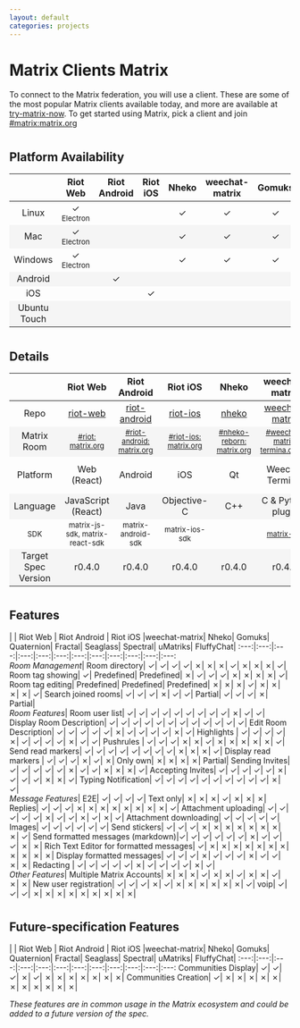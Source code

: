 ```yaml
---
layout: default
categories: projects
---
```


<style>
#wrapper {
    max-width: 1280px;
}
table {
    width: 100%
}

table tr td {
    width: 6%
}

table tr td:nth-child(1) {
    width: 18% !important;
}

#document table:first-of-type tr td:nth-child(1) {
  white-space: &#10007;wrap;
}

table tr:nth-child(even) {
  background-color: #f5f5f5;
}

table:nth-of-type(2) tr:nth-child(5)  {
    font-size: small;
}

.green {
    color: #78A830;
    font-weight: bold;
     font-size: x-large;
}
.orange {
    color: #F0A800;
}
.red {
    color: #D84830;
}
small {
    font-size: small;
    font-weight: normal;
}
h2 {
    padding-top: 10px;
}
</style>
<!-- https://www.colourlovers.com/palette/65580/traffic_light <-  &#10003; pls -->
<script>
jQuery(document).ready(function () {
    jQuery("td").each(function( index ) {
        var text = jQuery( this ).text();
        if (text.startsWith("Yes") || text.startsWith("✓")) {
            jQuery(this).addClass("green");
        }
        if (text.match(/Build from source|WIP|Predefined|Images|Partial|Text only/))
        {
            jQuery(this).addClass("orange");
        }
        if (text === "No" || text.startsWith("✗")) {
            jQuery(this).addClass("red");
        }
    });
});
</script>

# Matrix Clients Matrix

To connect to the Matrix federation, you will use a client. These are some of the most popular Matrix clients available today, and more are available at  [try-matrix-now](try-matrix-now). To get started using Matrix, pick a client and join [#matrix:matrix.org](https://matrix.to/#/#matrix:matrix.org)

## Platform Availability

||    Riot Web    |    Riot Android    |    Riot iOS    |    Nheko    |weechat-matrix|    Gomuks    |    Quaternion    |    Fractal    |    Seaglass    |    Spectral    |    uMatriks    | FluffyChat|
:---:|:---:|:---:|:---:|:---:|:---:|:---:|:---:|:---:|:---:|:---:|:---:|:---:
Linux|&#10003;<br /><small>Electron</small>| |          |     &#10003;|      &#10003;| &#10003;     |  &#10003;        |   &#10003;    |                |        &#10003;|
Mac|&#10003;<br /><small>Electron</small>||             |     &#10003;|      &#10003;|      &#10003;|  &#10003;        |            WIP|        &#10003;|        &#10003;|
Windows|&#10003;<br /><small>Electron</small>||         |     &#10003;|      &#10003;|      &#10003;|          &#10003;|               |                |        &#10003;|
Android||                      &#10003;|                |             |              ||||
iOS|||                                          &#10003;|             |              ||||
Ubuntu Touch|           |              |                |             |              |              |                  |               |                |                |        &#10003;|   &#10003;|

## Details

||    Riot Web             |    Riot Android    |    Riot iOS    |    Nheko    |weechat-matrix|    Gomuks    |    Quaternion    |    Fractal    |    Seaglass    |    Spectral    |    uMatriks    | FluffyChat|
:---:|:---:|:---:|:---:|:---:|:---:|:---:|:---:|:---:|:---:|:---:|:---:|:---:
Repo|[riot-web](https://github.com/vector-im/riot-web/)|[riot-android](https://github.com/vector-im/riot-android/)|[riot-ios](https://github.com/vector-im/riot-ios/)|[nheko](https://github.com/Nheko-Reborn/nheko)|[weechat-matrix]|[gomuks](https://github.com/tulir/gomuks)|[Quaternion](https://github.com/QMatrixClient/Quaternion/)|[Fractal](https://gitlab.gnome.org/World/fractal)|[Seaglass](https://github.com/neilalexander/seaglass)|[Spectral](https://gitlab.com/b0/spectral)|[uMatriks](https://github.com/uMatriks/uMatriks)|[FluffyChat](https://github.com/ChristianPauly/fluffychat)|
Matrix Room|<small>[#riot:<br />matrix.org](https://matrix.to/#/#riot:matrix.org)</small>|<small>[#riot-android:<br />matrix.org](https://matrix.to/#/#riot-android:matrix.org)</small>|<small>[#riot-ios:<br />matrix.org](https://matrix.to/#/#riot-ios:matrix.org)</small>|<small>[#nheko-reborn:<br />matrix.org](https://matrix.to/#/#nheko-reborn:matrix.org)</small>|<small>[#weechat-matrix:<br />termina.org.uk](https://matrix.to/#/#weechat-matrix:termina.org.uk)</small>|<small>[#gomuks:<br />maunium.net](https://matrix.to/#/#gomuks:maunium.net)</small>|<small>[#qmatrixclient:<br />matrix.org](https://matrix.to/#/#qmatrixclient:matrix.org)</small>|<small>[#fractal-gtk:<br />matrix.org](https://matrix.to/#/#fractal-gtk:matrix.org)</small>|<small>[#seaglass:<br />matrix.org](https://matrix.to/#/#seaglass:matrix.org)</small>|<small>[#spectral:<br />encom.eu.org](https://matrix.to/#/#spectral:encom.eu.org)</small>|<small>[#uMatriks:<br />matrix.org](https://matrix.to/#/#uMatriks:matrix.org)</small>|<small>[#fluffychat:<br />matrix.org](https://matrix.to/#/#fluffychat:matrix.org)</small>
Platform| Web (React)|          Android|             iOS|           Qt|Weechat<br />Terminal|Go<br />Terminal|              Qt|           GTK+|macOS<br />Cocoa|              Qt|Qt<br />Ubuntu Touch|Qt<br />Ubuntu Touch|
Language| JavaScript (React)|      Java|     Objective-C|          C++|C &amp; Python plugin|            Go|               C++|           Rust|           Swift|             C++|             C++|QML
SDK | matrix-js-sdk, matrix-react-sdk| matrix-android-sdk|matrix-ios-sdk|      |  [matrix-nio]|gomatrix (fork)|libqmatrixclient|             |  matrix-ios-sdk|libqmatrixclient|libqmatrixclient||
Target Spec Version|r0.4.0|             r0.4.0|             r0.4.0|      r0.4.0|     r0.4.0|            r0.4.0|                r0.4.0|             r0.4.0|              r0.4.0|              r0.4.0|              r0.4.0|r0.4.0|

## Features

|                      |    Riot Web    |    Riot Android    |  Riot iOS   |weechat-matrix|     Nheko|    Gomuks| Quaternion|  Fractal|  Seaglass|  Spectral|  uMatriks| FluffyChat|
:---:|:---:|:---:|:---:|:---:|:---:|:---:|:---:|:---:|:---:|:---:|:---:
<br/>*Room Management*|
Room directory|                 &#10003;|            &#10003;|     &#10003;|      &#10003;|  &#10007;|  &#10007;|   &#10007;| &#10003;|  &#10007;|  &#10007;|  &#10007;|   &#10003;|
Room tag showing|               &#10003;|          Predefined|   Predefined|      &#10007;|  &#10003;|  &#10003;|   &#10003;| &#10007;|  &#10007;|  &#10007;|  &#10007;|   &#10003;|
Room tag editing|             Predefined|          Predefined|   Predefined|      &#10007;|  &#10007;|  &#10007;|   &#10003;| &#10007;|  &#10007;|  &#10007;|  &#10007;|   &#10003;|
Search joined rooms|            &#10003;|            &#10003;|     &#10003;|      &#10007;|  &#10003;|  &#10003;|    Partial| &#10003;|  &#10003;|  &#10003;|  &#10007;|    Partial|
<br/>*Room Features*|
Room user list|                 &#10003;|            &#10003;|     &#10003;|      &#10003;|  &#10003;|  &#10003;|   &#10003;| &#10003;|  &#10003;|  &#10007;|  &#10003;|   &#10003;|
Display Room Description|       &#10003;|            &#10003;|     &#10003;|      &#10003;|  &#10003;|  &#10003;|   &#10003;| &#10003;|  &#10003;|  &#10003;|  &#10003;|   &#10003;|
Edit Room Description|          &#10003;|            &#10003;|     &#10003;|      &#10003;|  &#10003;|  &#10007;|   &#10003;| &#10003;|  &#10003;|  &#10003;|  &#10007;|   &#10003;|
Highlights |                    &#10003;|            &#10003;|     &#10003;|      &#10003;|  &#10007;|  &#10003;|   &#10003;| &#10003;|  &#10003;|  &#10007;|  &#10003;|   &#10003;|
Pushrules |                     &#10003;|            &#10003;|     &#10003;|      &#10007;|  &#10007;|  &#10003;|   &#10007;| &#10007;|  &#10007;|  &#10007;|  &#10007;|   &#10003;|
Send read markers|              &#10003;|            &#10003;|     &#10003;|      &#10003;|  &#10003;|  &#10003;|   &#10003;| &#10003;|  &#10007;|  &#10007;|  &#10007;|   &#10003;|
Display read markers |          &#10003;|            &#10003;|     &#10003;|      &#10007;|  &#10003;|  &#10007;|   Only own| &#10007;|  &#10007;|  &#10007;|  &#10007;|    Partial|
Sending Invites|                &#10003;|            &#10003;|     &#10003;|      &#10003;|  &#10003;|  &#10007;|   &#10003;| &#10003;|  &#10007;|  &#10007;|  &#10007;|   &#10003;|
Accepting Invites|              &#10003;|            &#10003;|     &#10003;|      &#10003;|  &#10003;|  &#10007;|   &#10003;| &#10003;|  &#10003;|  &#10007;|  &#10007;|   &#10003;|
Typing Notification|            &#10003;|            &#10003;|     &#10003;|      &#10003;|  &#10003;|  &#10003;|   &#10003;| &#10003;|  &#10003;|  &#10003;|  &#10007;|   &#10003;|
<br/>*Message Features*|
E2E|                            &#10003;|            &#10003;|     &#10003;|      &#10003;| Text only|  &#10007;|   &#10007;| &#10007;|  &#10003;|  &#10007;|  &#10007;|   &#10007;|
Replies|                        &#10003;|            &#10003;|     &#10003;|      &#10007;|  &#10007;|  &#10007;|   &#10007;| &#10007;|  &#10007;|  &#10007;|  &#10007;|   &#10003;|
Attachment uploading|           &#10003;|            &#10003;|     &#10003;|      &#10003;|  &#10003;|  &#10007;|   &#10003;| &#10003;|  &#10007;|  &#10003;|  &#10007;|   &#10003;|
Attachment downloading|         &#10003;|            &#10003;|     &#10003;|      &#10003;|  &#10003;|    Images|   &#10003;| &#10003;|  &#10003;|  &#10003;|  &#10003;|   &#10003;|
Send stickers|                  &#10003;|            &#10003;|     &#10003;|      &#10007;|  &#10007;|  &#10007;|   &#10007;| &#10007;|  &#10007;|  &#10007;|  &#10007;|   &#10003;|
Send formatted messages (markdown)|&#10003;|         &#10003;|     &#10003;|      &#10003;|  &#10003;|  &#10003;|   &#10007;| &#10003;|  &#10003;|  &#10003;|  &#10007;|   &#10007;|
Rich Text Editor for formatted messages| &#10003;|   &#10007;|     &#10007;|      &#10007;|  &#10007;|  &#10007;|   &#10007;| &#10007;|  &#10007;|  &#10007;|  &#10007;|   &#10007;|
Display formatted messages|     &#10003;|            &#10003;|     &#10003;|      &#10007;|  &#10003;|  &#10003;|   &#10003;| &#10007;|  &#10003;|  &#10003;|  &#10007;|   &#10007;|
Redacting |                     &#10003;|            &#10003;|     &#10003;|      &#10003;|  &#10003;|  &#10007;|   &#10003;| &#10003;|  &#10003;|  &#10003;|  &#10007;|   &#10003;|
<br/>*Other Features*|
Multiple Matrix Accounts|       &#10007;|            &#10007;|     &#10007;|      &#10003;|  &#10007;|  &#10007;|   &#10003;| &#10007;|  &#10007;|  &#10003;|  &#10007;|   &#10007;|
New user registration|          &#10003;|            &#10003;|     &#10003;|      &#10007;|  &#10003;|  &#10007;|   &#10007;| &#10007;|  &#10007;|  &#10007;|  &#10007;|   &#10003;|
voip|                           &#10003;|            &#10003;|     &#10003;|      &#10007;|  &#10007;|  &#10007;|   &#10007;| &#10007;|  &#10007;|  &#10007;|  &#10007;|   &#10007;|

## Future-specification Features

|                      |    Riot Web    |    Riot Android    |    Riot iOS    |weechat-matrix|    Nheko|    Gomuks| Quaternion|    Fractal|    Seaglass| Spectral|  uMatriks| FluffyChat|
:---:|:---:|:---:|:---:|:---:|:---:|:---:|:---:|:---:|:---:|:---:|:---:
Communities Display|            &#10003;|            &#10003;|        &#10003;|      &#10007;| &#10003;|  &#10007;|   &#10007;|   &#10007;|    &#10007;| &#10007;|  &#10007;|   &#10007;|
Communities Creation|           &#10003;|            &#10007;|        &#10007;|      &#10007;| &#10007;|  &#10007;|   &#10007;|   &#10007;|    &#10007;| &#10007;|  &#10007;|   &#10007;|

*These features are in common usage in the Matrix ecosystem and could be added to a future version of the spec.*

[weechat-matrix]: https://github.com/poljar/weechat-matrix
[matrix-nio]: https://github.com/poljar/matrix-nio
